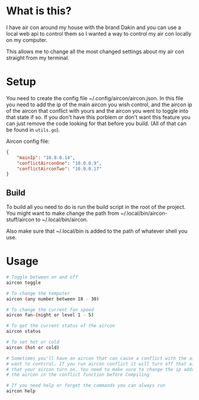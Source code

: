 # What is this?
I have air con around my house with the brand Dakin and you can use a local web
api to control them so I wanted a way to control my air con locally on my
computer.

This allows me to change all the most changed settings about my air con
straight from my terminal.

# Setup
You need to create the config file ~/.config/aircon/aircon.json. In this file you
need to add the ip of the main aircon you wish control, and the aircon ip of
the aircon that conflict with yours and the aircon you went to toggle into that
state if so. If you don't have this porblem or don't want this feature you can
just remove the code looking for that before you build. (All of that can be found in `utils.go`).

Aircon config file:
```json
{
    "mainIp": "10.0.0.14",
    "conflictAirconOne": "10.0.0.9",
    "conflictAirconTwo": "10.0.0.17"
}
```
## Build
To build all you need to do is run the build script in the root of the project.
You might want to make change the path from ~/.local/bin/aircon-stuff/aircon to
~/.local/bin/aircon.

Also make sure that ~/.local/bin is added to the path of whatever shell you use.

# Usage
```bash
# Toggle between on and off
aircon toggle

# To change the temputer
aircon (any number between 18 - 30)

# To change the current fan speed
aircon fan-(night or level 1 - 5)

# To get the current status of the aircon
aircon status

# To set hot or cold
aircon (hot or cold)

# Sometimes you'll have an aircon that can cause a conflict with the aircon you
# want to contcrol. If you run aircon conflict it will turn off that aircon so
# that your aircon turn on. You need to make sure to change the ip address of
# the aircon in the conflict function before Compiling

# If you need help or forget the commands you can always run
aircon help
```
